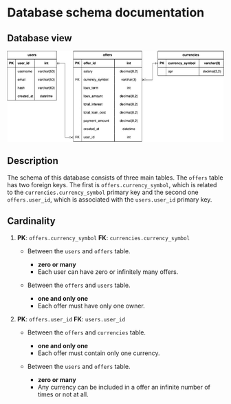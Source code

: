 # Database schema documentation

## Database view

![Database schema](../assets/schema.jpg)

## Description

The schema of this database consists of three main tables. The `offers` table has two foreign keys. The first is `offers.currency_symbol`, which is related to the `currencies.currency_symbol` primary key and the second one `offers.user_id`, which is associated with the `users.user_id` primary key.

## Cardinality

1. **PK**: `offers.currency_symbol` **FK**: `currencies.currency_symbol`

    - Between the `users` and `offers` table.
        - **zero or many**
        - Each user can have zero or infinitely many offers.

    - Between the `offers` and `users` table.
        - **one and only one**
        - Each offer must have only one owner.


2. **PK**: `offers.user_id` **FK**: `users.user_id`

    - Between the `offers` and `currencies` table.
        - **one and only one**
        - Each offer must contain only one currency.

    - Between the `users` and `offers` table.
        - **zero or many**
        - Any currency can be included in a offer an infinite number of times or not at all.